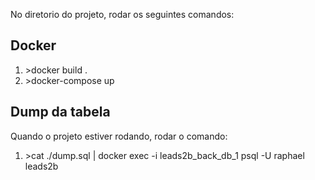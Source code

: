 No diretorio do projeto, rodar os seguintes comandos:

<h2>Docker</h2>
<ol>
  <li>>docker build .</li>
  <li>>docker-compose up</li>
</ol>

<h2>Dump da tabela</h2>
Quando o projeto estiver rodando, rodar o comando:
<ol>
  <li>>cat ./dump.sql | docker exec -i leads2b_back_db_1 psql -U raphael leads2b</li>
</ol>



